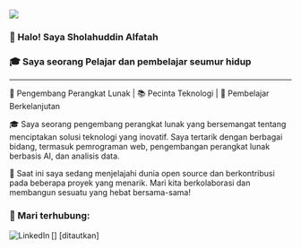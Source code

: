 # <a href="https://github.com/alfatah/alfatah"><img align='center' src="https://readme-typing-svg.herokuapp.com?color=%237900F7&size=32&vCenter= true&width=512&height=48&lines=console.log('Halo+Saudara')"/></a>

### 👋 Halo! Saya Sholahuddin Alfatah
### 🎓 Saya seorang Pelajar dan pembelajar seumur hidup
---
🚀 Pengembang Perangkat Lunak | 📚 Pecinta Teknologi | 🌱 Pembelajar Berkelanjutan

🎓 Saya seorang pengembang perangkat lunak yang bersemangat tentang menciptakan solusi teknologi yang inovatif. Saya tertarik dengan berbagai bidang, termasuk pemrograman web, pengembangan perangkat lunak berbasis AI, dan analisis data.

💼 Saat ini saya sedang menjelajahi dunia open source dan berkontribusi pada beberapa proyek yang menarik. Mari kita berkolaborasi dan membangun sesuatu yang hebat bersama-sama!

<p>

### 🌟 Mari terhubung:
[<img align="left" alt="LinkedIn" src="https://img.shields.io/badge/linkedin-%230077B5.svg?&style=for-the-badge&logo=linkedin&logoColor=white" />] [ditautkan]
  
<br />
<br />

[linkedin]: https://www.linkedin.com/in/sholahuddin-alfatah/
